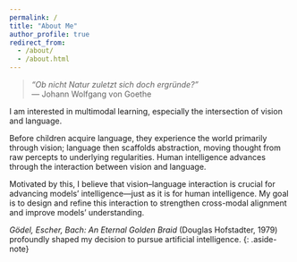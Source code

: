 ```yaml
---
permalink: /
title: "About Me"
author_profile: true
redirect_from: 
  - /about/
  - /about.html
---
```


> *“Ob nicht Natur zuletzt sich doch ergründe?”*  
> — Johann Wolfgang von Goethe

I am interested in multimodal learning, especially the intersection of vision and language.

Before children acquire language, they experience the world primarily through vision; language then scaffolds abstraction, moving thought from raw percepts to underlying regularities. Human intelligence advances through the interaction between vision and language.

Motivated by this, I believe that vision–language interaction is crucial for advancing models’ intelligence—just as it is for human intelligence. My goal is to design and refine this interaction to strengthen cross-modal alignment and improve models’ understanding.

*Gödel, Escher, Bach: An Eternal Golden Braid* (Douglas Hofstadter, 1979) profoundly shaped my decision to pursue artificial intelligence.
{: .aside-note}
